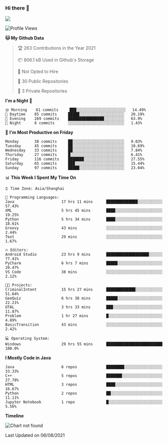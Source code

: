 ### Hi there 👋

<!--
**zhou-ning/zhou-ning** is a ✨ _special_ ✨ repository because its `README.md` (this file) appears on your GitHub profile.

Here are some ideas to get you started:

- 🔭 I’m currently working on ...
- 🌱 I’m currently learning ...
- 👯 I’m looking to collaborate on ...
- 🤔 I’m looking for help with ...
- 💬 Ask me about ...
- 📫 How to reach me: ...
- 😄 Pronouns: ...
- ⚡ Fun fact: ...
-->
![](https://github-readme-stats.vercel.app/api?username=zhou-ning)

<!--START_SECTION:waka-->
![Profile Views](http://img.shields.io/badge/Profile%20Views-0-blue)

**🐱 My Github Data** 

> 🏆 263 Contributions in the Year 2021
 > 
> 📦 806.1 kB Used in Github's Storage 
 > 
> 🚫 Not Opted to Hire
 > 
> 📜 30 Public Repositories 
 > 
> 🔑 3 Private Repositories  
 > 
**I'm a Night 🦉** 

```text
🌞 Morning    61 commits     ███░░░░░░░░░░░░░░░░░░░░░░   14.49% 
🌆 Daytime    85 commits     █████░░░░░░░░░░░░░░░░░░░░   20.19% 
🌃 Evening    269 commits    ████████████████░░░░░░░░░   63.9% 
🌙 Night      6 commits      ░░░░░░░░░░░░░░░░░░░░░░░░░   1.43%

```
📅 **I'm Most Productive on Friday** 

```text
Monday       38 commits     ██░░░░░░░░░░░░░░░░░░░░░░░   9.03% 
Tuesday      45 commits     ██░░░░░░░░░░░░░░░░░░░░░░░   10.69% 
Wednesday    33 commits     ██░░░░░░░░░░░░░░░░░░░░░░░   7.84% 
Thursday     27 commits     █░░░░░░░░░░░░░░░░░░░░░░░░   6.41% 
Friday       116 commits    ███████░░░░░░░░░░░░░░░░░░   27.55% 
Saturday     65 commits     ███░░░░░░░░░░░░░░░░░░░░░░   15.44% 
Sunday       97 commits     █████░░░░░░░░░░░░░░░░░░░░   23.04%

```


📊 **This Week I Spent My Time On** 

```text
⌚︎ Time Zone: Asia/Shanghai

💬 Programming Languages: 
Java                     17 hrs 11 mins      ██████████████░░░░░░░░░░░   57.43% 
XML                      5 hrs 45 mins       ████░░░░░░░░░░░░░░░░░░░░░   19.25% 
Python                   5 hrs 34 mins       ████░░░░░░░░░░░░░░░░░░░░░   18.61% 
Groovy                   43 mins             ░░░░░░░░░░░░░░░░░░░░░░░░░   2.44% 
Text                     29 mins             ░░░░░░░░░░░░░░░░░░░░░░░░░   1.67%

🔥 Editors: 
Android Studio           23 hrs 9 mins       ███████████████████░░░░░░   77.41% 
PyCharm                  6 hrs 7 mins        █████░░░░░░░░░░░░░░░░░░░░   20.47% 
VS Code                  38 mins             ░░░░░░░░░░░░░░░░░░░░░░░░░   2.12%

🐱‍💻 Projects: 
CriminalIntent           15 hrs 27 mins      █████████████░░░░░░░░░░░░   51.64% 
GeoQuiz                  6 hrs 38 mins       █████░░░░░░░░░░░░░░░░░░░░   22.21% 
UTAL                     3 hrs 33 mins       ███░░░░░░░░░░░░░░░░░░░░░░   11.87% 
Problem                  1 hr 27 mins        █░░░░░░░░░░░░░░░░░░░░░░░░   4.89% 
BasicTransition          43 mins             ░░░░░░░░░░░░░░░░░░░░░░░░░   2.42%

💻 Operating System: 
Windows                  29 hrs 55 mins      █████████████████████████   100.0%

```

**I Mostly Code in Java** 

```text
Java                     6 repos             ████████░░░░░░░░░░░░░░░░░   33.33% 
C++                      5 repos             ███████░░░░░░░░░░░░░░░░░░   27.78% 
HTML                     3 repos             ████░░░░░░░░░░░░░░░░░░░░░   16.67% 
Python                   2 repos             ██░░░░░░░░░░░░░░░░░░░░░░░   11.11% 
Jupyter Notebook         1 repo              █░░░░░░░░░░░░░░░░░░░░░░░░   5.56%

```


**Timeline**

![Chart not found](https://raw.githubusercontent.com/zhou-ning/zhou-ning/main/charts/bar_graph.png) 


 Last Updated on 06/08/2021
<!--END_SECTION:waka-->
